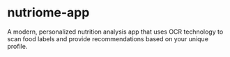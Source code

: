 # nutriome-app
A modern, personalized nutrition analysis app that uses OCR technology to scan food labels and provide recommendations based on your unique profile.

